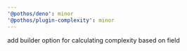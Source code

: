 ```yaml
---
'@pothos/deno': minor
'@pothos/plugin-complexity': minor
---
```


add builder option for calculating complexity based on field
